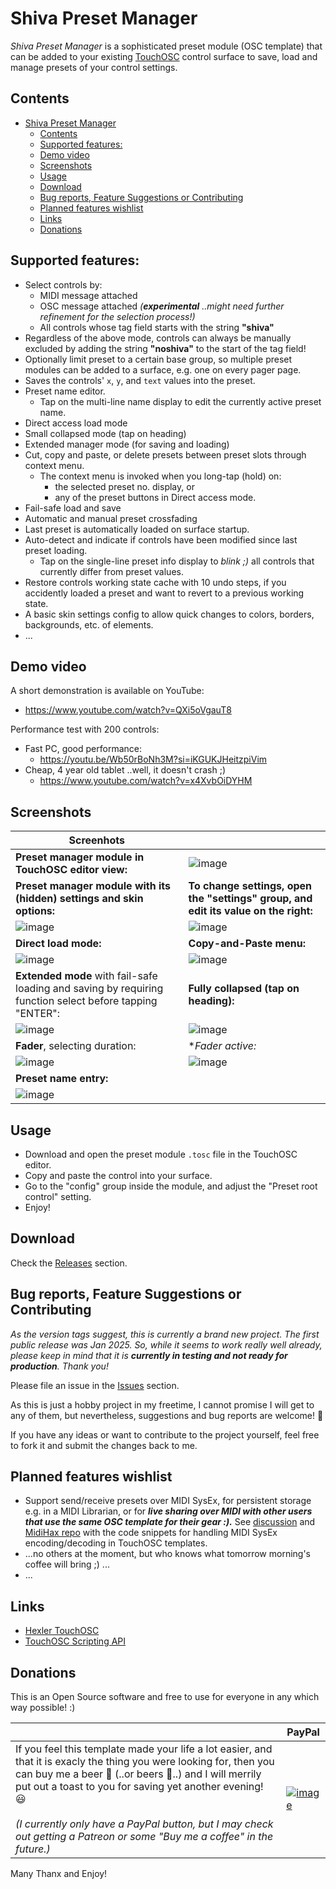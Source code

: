 # Shiva Preset Manager

*Shiva Preset Manager* is a sophisticated preset module (OSC template) that can be added to your existing [TouchOSC](https://hexler.net/touchosc) control surface to save, load and manage presets of your control settings.

## Contents

- [Shiva Preset Manager](#shiva-preset-manager)
  - [Contents](#contents)
  - [Supported features:](#supported-features)
  - [Demo video](#demo-video)
  - [Screenshots](#screenshots)
  - [Usage](#usage)
  - [Download](#download)
  - [Bug reports, Feature Suggestions or Contributing](#bug-reports-feature-suggestions-or-contributing)
  - [Planned features wishlist](#planned-features-wishlist)
  - [Links](#links)
  - [Donations](#donations)

## Supported features:
- Select controls by:
  - MIDI message attached
  - OSC message attached *(**experimental** ..might need further refinement for the selection process!)*
  - All controls whose tag field starts with the string **"shiva"**
- Regardless of the above mode, controls can always be manually excluded by adding the string **"noshiva"** to the start of the tag field! 
- Optionally limit preset to a certain base group, so multiple preset modules can be added to a surface, e.g. one on every pager page.
- Saves the controls' `x`, `y`, and `text` values into the preset.
- Preset name editor.
  - Tap on the multi-line name display to edit the currently active preset name.
- Direct access load mode
- Small collapsed mode (tap on heading)
- Extended manager mode (for saving and loading)
- Cut, copy and paste, or delete presets between preset slots through context menu.
  - The context menu is invoked when you long-tap (hold) on:
    - the selected preset no. display, or
    - any of the preset buttons in Direct access mode.
- Fail-safe load and save
- Automatic and manual preset crossfading
- Last preset is automatically loaded on surface startup.
- Auto-detect and indicate if controls have been modified since last preset loading.
  - Tap on the single-line preset info display to *blink ;)* all controls that currently differ from preset values.
- Restore controls working state cache with 10 undo steps, if you accidently loaded a preset and want to revert to a previous working state.
- A basic skin settings config to allow quick changes to colors, borders, backgrounds, etc. of elements.
- ...

## Demo video

A short demonstration is available on YouTube:
- https://www.youtube.com/watch?v=QXi5oVgauT8

Performance test with 200 controls:

- Fast PC, good performance:
  - https://youtu.be/Wb50rBoNh3M?si=iKGUKJHeitzpiVim
- Cheap, 4 year old tablet ..well, it doesn't crash ;)
  - https://www.youtube.com/watch?v=x4XvbOiDYHM 

## Screenshots

| Screenhots | |
| ---- | ---- |
|  **Preset manager module in TouchOSC editor view:**  |  ![image](https://github.com/user-attachments/assets/e6ed1e3f-08a0-4ea2-be9d-c8e23caabb12) |
| **Preset manager module with its (hidden) settings and skin options:** | **To change settings, open the "settings" group, and edit its value on the right:** |
| ![image](https://github.com/user-attachments/assets/feba1030-49fa-4441-8203-5d0c948d1401) | ![image](https://github.com/user-attachments/assets/f31e4e80-4a80-48d9-bc7a-b97bc8a73522) |
| **Direct load mode:** | **Copy-and-Paste menu:** |
| ![image](https://github.com/user-attachments/assets/d37e96c9-ce7a-4597-8817-4fdd95cd2e0b) | ![image](https://github.com/user-attachments/assets/92ec8db9-135b-4b23-a27b-52dad95b0c06) | 
| **Extended mode** with fail-safe loading and saving by requiring function select before tapping "ENTER": | **Fully collapsed (tap on heading):** |
| ![image](https://github.com/user-attachments/assets/a908229c-af5a-4d4f-a077-386906a0a5fe) | ![image](https://github.com/user-attachments/assets/86cb105b-9ddb-4303-9d87-4b2fdbfde95d) |
| **Fader**, selecting duration: | **Fader active:* |
| ![image](https://github.com/user-attachments/assets/fa5bebf2-22f7-4537-a2d1-9d11fc7cbf9c) | ![image](https://github.com/user-attachments/assets/dd4e2095-f94a-4803-bbaa-2f4e35eacf4a) |
| **Preset name entry:** |  |
| ![image](https://github.com/user-attachments/assets/1d6ddd91-de4e-4533-bf96-54db664f0215) |  |

## Usage

- Download and open the preset module `.tosc` file in the TouchOSC editor.
- Copy and paste the control into your surface.
- Go to the "config" group inside the module, and adjust the "Preset root control" setting.
- Enjoy!

## Download

Check the [Releases](https://github.com/bobbadshy/touchosc_shiva_preset_manager/releases) section.

## Bug reports, Feature Suggestions or Contributing

*As the version  tags suggest, this is currently a brand new project. The first public release was Jan 2025. So, while it seems to work really well already, please keep in mind that it is **currently in testing and not ready for production**. Thank you!*

Please file an issue in the [Issues](https://github.com/bobbadshy/touchosc_shiva_preset_manager/issues) section.

As this is just a hobby project in my freetime, I cannot promise I will get to any of them, but nevertheless, suggestions and bug reports are welcome! 🙂

If you have any ideas or want to contribute to the project yourself, feel free to fork it and submit the changes back to me.

## Planned features wishlist

- Support send/receive presets over MIDI SysEx, for persistent storage e.g. in a MIDI Librarian, or for ***live sharing over MIDI with other users that use the same OSC template for their gear :).*** See [discussion](https://github.com/bobbadshy/touchosc_shiva_preset_manager/discussions/8) and [MidiHax repo](https://github.com/MidiHax/touchosc-confirm-button) with the code snippets for handling MIDI SysEx encoding/decoding in TouchOSC templates.
- ...no others at the moment, but who knows what tomorrow morning's coffee will bring ;) ...
- ...

## Links

- [Hexler TouchOSC](https://hexler.net/touchosc)
- [TouchOSC Scripting API](https://hexler.net/touchosc/manual/script)

## Donations

This is an Open Source software and free to use for everyone in any which way possible! :)

|    |  PayPal  |
| -- | -------- |
|  If you feel this template made your life a lot easier, and that it is exacly the thing you were looking for, then you can buy me a beer 🍺 (..or beers 🍻..) and I will merrily put out a toast to you for saving yet another evening! 😃<br><br>*(I currently only have a PayPal button, but I may check out getting a Patreon or some "Buy me a coffee" in the future.)* |  [![image](https://www.paypalobjects.com/en_US/i/btn/btn_donate_SM.gif)](https://www.paypal.com/donate?hosted_button_id=CGDJVVGG5V8LU&)  |


Many Thanx and Enjoy!


